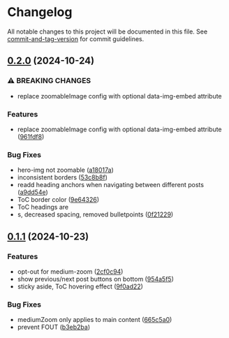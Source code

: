 # Changelog

All notable changes to this project will be documented in this file. See [commit-and-tag-version](https://github.com/absolute-version/commit-and-tag-version) for commit guidelines.

## [0.2.0](https://github.com/FjellOverflow/nordlys/compare/v0.1.1...v0.2.0) (2024-10-24)


### ⚠ BREAKING CHANGES

* replace zoomableImage config with optional data-img-embed attribute

### Features

* replace zoomableImage config with optional data-img-embed attribute ([961fdf8](https://github.com/FjellOverflow/nordlys/commit/961fdf88e133868f27a59fb8f3d691e2a76ba5c5))


### Bug Fixes

* hero-img not zoomable ([a18017a](https://github.com/FjellOverflow/nordlys/commit/a18017ad155c7a780f7ca455698855fe9374e051))
* inconsistent borders ([53c8b8f](https://github.com/FjellOverflow/nordlys/commit/53c8b8f0cb24779aabccffa1bcdfa87c63f07c39))
* readd heading anchors when navigating between different posts ([a9dd54e](https://github.com/FjellOverflow/nordlys/commit/a9dd54e2b3aca12e554baff1be8dd15bbb9731e7))
* ToC border color ([9e64326](https://github.com/FjellOverflow/nordlys/commit/9e643265741a6dcab0e2572c0ee31b19b0d8b936))
* ToC headings are <li>s, decreased spacing, removed bulletpoints ([0f21229](https://github.com/FjellOverflow/nordlys/commit/0f21229d077a1f40a3a4aeb6dcdcf3ae75c887d6))

## [0.1.1](https://github.com/FjellOverflow/nordlys/compare/v0.1.0...v0.1.1) (2024-10-23)

### Features

- opt-out for medium-zoom ([2cf0c94](https://github.com/FjellOverflow/nordlys/commit/2cf0c943748f91cfec1deedbd8c9b2c6e1a507d0))
- show previous/next post buttons on bottom ([954a5f5](https://github.com/FjellOverflow/nordlys/commit/954a5f5ece9ad5a73f4ffd6c5b67a02ec02c84e4))
- sticky aside, ToC hovering effect ([9f0ad22](https://github.com/FjellOverflow/nordlys/commit/9f0ad22edaae76132e46cf9e81592517f1c88888))

### Bug Fixes

- mediumZoom only applies to main content ([665c5a0](https://github.com/FjellOverflow/nordlys/commit/665c5a02461727da99de689b16c00418396f0834))
- prevent FOUT ([b3eb2ba](https://github.com/FjellOverflow/nordlys/commit/b3eb2ba6f3f065b41f939f71b0d2f405d0cdd410))
